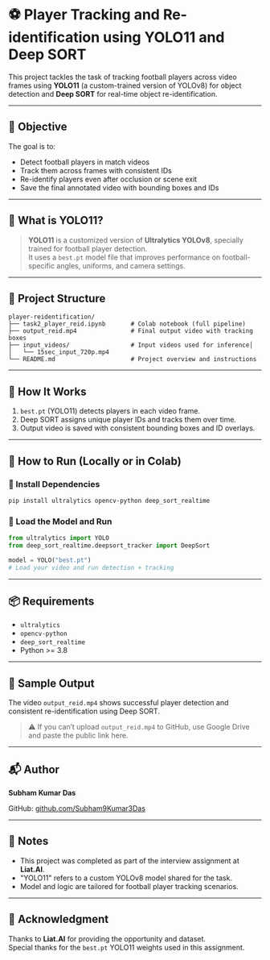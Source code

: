 # ⚽ Player Tracking and Re-identification using YOLO11 and Deep SORT

This project tackles the task of tracking football players across video frames using **YOLO11** (a custom-trained version of YOLOv8) for object detection and **Deep SORT** for real-time object re-identification.

---

## 🎯 Objective

The goal is to:
- Detect football players in match videos
- Track them across frames with consistent IDs
- Re-identify players even after occlusion or scene exit
- Save the final annotated video with bounding boxes and IDs

---

## 🧠 What is YOLO11?

> **YOLO11** is a customized version of **Ultralytics YOLOv8**, specially trained for football player detection.  
It uses a `best.pt` model file that improves performance on football-specific angles, uniforms, and camera settings.

---

## 📁 Project Structure

```
player-reidentification/
├── task2_player_reid.ipynb       # Colab notebook (full pipeline)
├── output_reid.mp4               # Final output video with tracking boxes
├── input_videos/                 # Input videos used for inference│
│   └── 15sec_input_720p.mp4
└── README.md                     # Project overview and instructions
```

---

## 🚀 How It Works

1. `best.pt` (YOLO11) detects players in each video frame.
2. Deep SORT assigns unique player IDs and tracks them over time.
3. Output video is saved with consistent bounding boxes and ID overlays.

---

## 🔧 How to Run (Locally or in Colab)

### 🔹 Install Dependencies

```bash
pip install ultralytics opencv-python deep_sort_realtime
```

### 🔹 Load the Model and Run

```python
from ultralytics import YOLO
from deep_sort_realtime.deepsort_tracker import DeepSort

model = YOLO("best.pt")
# Load your video and run detection + tracking
```

---

## 📦 Requirements

- `ultralytics`
- `opencv-python`
- `deep_sort_realtime`
- Python >= 3.8

---

## 🎥 Sample Output

The video `output_reid.mp4` shows successful player detection and consistent re-identification using Deep SORT.

> ⚠️ If you can’t upload `output_reid.mp4` to GitHub, use Google Drive and paste the public link here.

---



## 📬 Author

**Subham Kumar Das**  
 
GitHub: [github.com/Subham9Kumar3Das](https://github.com/Subham9Kumar3Das)

---

## 📌 Notes

- This project was completed as part of the interview assignment at **Liat.AI**.
- "YOLO11" refers to a custom YOLOv8 model shared for the task.
- Model and logic are tailored for football player tracking scenarios.

---

## 🤝 Acknowledgment

Thanks to **Liat.AI** for providing the opportunity and dataset.  
Special thanks for the `best.pt` YOLO11 weights used in this assignment.

